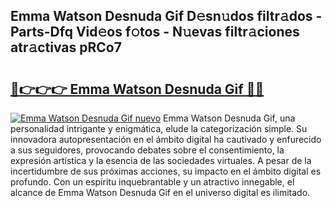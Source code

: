 ## Emma Watson Desnuda Gif D𝚎sn𝚞dos filtr𝚊dos - Parts-Dfq Vid𝚎os f𝚘tos - N𝚞evas filtr𝚊ciones atr𝚊ctivas pRCo7

# <h2><a href="http://mb0o7b7.tromn.icu/?c=Emma+Watson+Desnuda+Gif">🔗👉👉👉 Emma Watson Desnuda Gif 🔗🔗</a></h2>

[![Emma Watson Desnuda Gif nuevo](https://i.imgur.com/pEAQMta.gif)](http://mb0o7b7.tromn.icu/?c=Emma+Watson+Desnuda+Gif)
Emma Watson Desnuda Gif, una personalidad intrigante y enigmática, elude la categorización simple. Su innovadora autopresentación en el ámbito digital ha cautivado y enfurecido a sus seguidores, provocando debates sobre el consentimiento, la expresión artística y la esencia de las sociedades virtuales. A pesar de la incertidumbre de sus próximas acciones, su impacto en el ámbito digital es profundo. Con un espíritu inquebrantable y un atractivo innegable, el alcance de Emma Watson Desnuda Gif en el universo digital es ilimitado.
